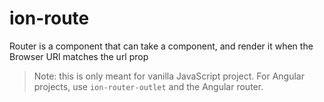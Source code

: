 # ion-route

Router is a component that can take a component, and render it when the Browser URl matches the url prop

> Note: this is only meant for vanilla JavaScript project. For Angular projects, use `ion-router-outlet` and the Angular router.
